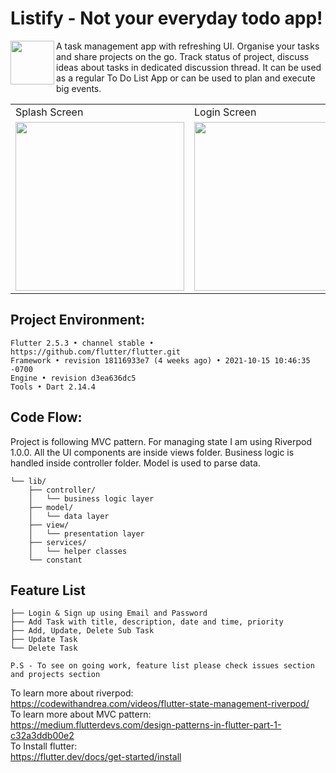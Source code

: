 # Listify - Not your everyday todo app!
<img src="https://github.com/dinurymomshad/listify/blob/main/assets/App%20Logo.png" height=70 align="left"> 
<p>A task management app with refreshing UI. Organise your tasks and share projects on the go. Track status of project, discuss ideas about tasks in dedicated discussion thread. It can be used as a regular To Do List App or can be used to plan and execute big events. 
</p>
<table>
  <tr>
    <td>Splash Screen</td>
     <td>Login Screen</td>
     <td>Home Screen</td>
     <td>Details Screen</td>
  </tr>
  <tr>
    <td><img src="https://github.com/dinurymomshad/listify/blob/main/assets/screenshots/Splash%20Screen.png" width=270 ></td>
    <td><img src="https://github.com/dinurymomshad/listify/blob/main/assets/screenshots/Login%20Screen.png" width=270 ></td>
    <td><img src="https://github.com/dinurymomshad/listify/blob/main/assets/screenshots/Home%20Screen.png" width=270 ></td>
    <td><img src="https://github.com/dinurymomshad/listify/blob/main/assets/screenshots/Details%20Screen.png" width=270 ></td>
  </tr>
 </table>
 
## Project Environment:
```
Flutter 2.5.3 • channel stable • https://github.com/flutter/flutter.git
Framework • revision 18116933e7 (4 weeks ago) • 2021-10-15 10:46:35 -0700
Engine • revision d3ea636dc5
Tools • Dart 2.14.4
```

## Code Flow:
Project is following MVC pattern. For managing state I am using Riverpod 1.0.0. All the UI components are inside views folder. Business logic is handled inside controller folder. Model is used to parse data.

```
└── lib/
    ├── controller/
    │   └── business logic layer
    ├── model/
    │   └── data layer
    ├── view/
    │   └── presentation layer
    ├── services/
    │   └── helper classes
    └── constant
```

## Feature List
```
├── Login & Sign up using Email and Password
├── Add Task with title, description, date and time, priority
├── Add, Update, Delete Sub Task
├── Update Task
└── Delete Task
```
```P.S - To see on going work, feature list please check issues section and projects section```


To learn more about riverpod:<br>
https://codewithandrea.com/videos/flutter-state-management-riverpod/<br>
To learn more about MVC pattern:<br>
https://medium.flutterdevs.com/design-patterns-in-flutter-part-1-c32a3ddb00e2<br>
To Install flutter:<br>
https://flutter.dev/docs/get-started/install

